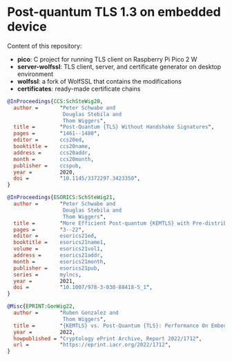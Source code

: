 # Post-quantum TLS 1.3 on embedded device
Content of this repository:
- **pico**: C project for running TLS client on Raspberry Pi Pico 2 W
- **server-wolfssl**: TLS client, server, and certificate generator on desktop environment
- **wolfssl**: a fork of WolfSSL that contains the modifications
- **certificates**: ready-made certificate chains

```bibtex
@InProceedings{CCS:SchSteWig20,
  author =       "Peter Schwabe and
                  Douglas Stebila and
                  Thom Wiggers",
  title =        "Post-Quantum {TLS} Without Handshake Signatures",
  pages =        "1461--1480",
  editor =       ccs20ed,
  booktitle =    ccs20name,
  address =      ccs20addr,
  month =        ccs20month,
  publisher =    ccspub,
  year =         2020,
  doi =          "10.1145/3372297.3423350",
}

@InProceedings{ESORICS:SchSteWig21,
  author =       "Peter Schwabe and
                  Douglas Stebila and
                  Thom Wiggers",
  title =        "More Efficient Post-quantum {KEMTLS} with Pre-distributed Public Keys",
  pages =        "3--22",
  editor =       esorics21ed,
  booktitle =    esorics21name1,
  volume =       esorics21vol1,
  address =      esorics21addr,
  month =        esorics21month,
  publisher =    esorics21pub,
  series =       mylncs,
  year =         2021,
  doi =          "10.1007/978-3-030-88418-5_1",
}

@Misc{EPRINT:GonWig22,
  author =       "Ruben Gonzalez and
                  Thom Wiggers",
  title =        "{KEMTLS} vs. Post-Quantum {TLS}: Performance On Embedded Systems",
  year =         2022,
  howpublished = "Cryptology ePrint Archive, Report 2022/1712",
  url =          "https://eprint.iacr.org/2022/1712",
}
```
